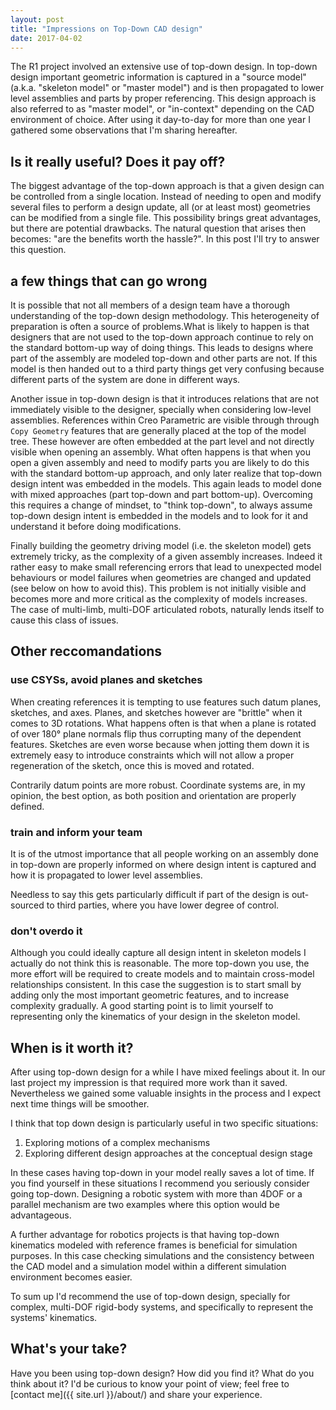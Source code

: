 ```yaml
---
layout: post
title: "Impressions on Top-Down CAD design"
date: 2017-04-02
---
```


The R1 project involved an extensive use of top-down design.
In top-down design important geometric information is captured in a "source model" (a.k.a. "skeleton model" or "master model") and is then propagated to lower level assemblies and parts by proper referencing. This design approach is also referred to as "master model", or "in-context" depending on the CAD environment of choice. After using it day-to-day for more than one year I gathered some observations that I'm sharing hereafter.

## Is it really useful? Does it pay off?

The biggest advantage of the top-down approach is that a given design can be controlled from a single location. Instead of needing to open and modify several files to perform a design update, all (or at least most) geometries can be modified from a single file. This possibility brings great advantages, but there are potential drawbacks. The natural question that arises then becomes: "are the benefits worth the hassle?". In this post I'll try to answer this question.

## a few things that can go wrong

It is possible that not all members of a design team have a thorough understanding of the top-down design methodology.
This heterogeneity of preparation is often a source of problems.What is likely to happen is that designers that are not used to the top-down approach continue to rely on the standard bottom-up way of doing things.
This leads to designs where part of the assembly are modeled top-down and other parts are not. If this model is then handed out to a third party things get very confusing because different parts of the system are done in different ways.

Another issue in top-down design is that it introduces relations that are not immediately visible to the designer, specially when considering low-level assemblies. References within Creo Parametric are visible through through `Copy Geometry` features that are generally placed at the top of the model tree. These however are often embedded at the part level and not directly visible when opening an assembly. What often happens is that when you open a given assembly and need to modify parts you are likely to do this with the standard bottom-up approach, and only later realize that top-down design intent was embedded in the models. This again leads to model done with mixed approaches (part top-down and part bottom-up). Overcoming this requires a change of mindset, to "think top-down", to always assume top-down design intent is embedded in the models and to look for it and understand it before doing modifications.

Finally building the geometry driving model (i.e. the skeleton model) gets extremely tricky, as the complexity of a given assembly increases. Indeed it rather easy to make small referencing errors that lead to unexpected model behaviours or model failures when geometries are changed and updated (see below on how to avoid this). This problem is not initially visible and becomes more and more critical as the complexity of models increases. The case of multi-limb, multi-DOF articulated robots, naturally lends itself to cause this class of issues.

## Other reccomandations

### use CSYSs, avoid planes and sketches

When creating references it is tempting to use features such datum planes, sketches, and axes. Planes, and sketches however are "brittle" when it comes to 3D rotations. What happens often is that when a plane is rotated of over 180° plane normals flip thus corrupting many of the dependent features. Sketches are even worse because when jotting them down it is extremely easy to introduce constraints which will not allow a proper regeneration of the sketch, once this is moved and rotated.

Contrarily datum points are more robust. Coordinate systems are, in my opinion, the best option, as both position and orientation are properly defined.

### train and inform your team

It is of the utmost importance that all people working on an assembly done in top-down are properly informed on where design intent is captured and how it is propagated to lower level assemblies.

Needless to say this gets particularly difficult if part of the design is out-sourced to third parties, where you have lower degree of control.

### don't overdo it

Although you could ideally capture all design intent in skeleton models I actually do not think this is reasonable.
The more top-down you use, the more effort will be required to create models and to maintain cross-model relationships consistent. In this case the suggestion is to start small by adding only the most important geometric features, and to increase complexity gradually. A good starting point is to limit yourself to representing only the kinematics of your design in the skeleton model.

## When is it worth it?

After using top-down design for a while I have mixed feelings about it. In our last project my impression is that required more work than it saved. Nevertheless we gained some valuable insights in the process and I expect next time things will be smoother.

I think that top down design is particularly useful in two specific situations:

1. Exploring motions of a complex mechanisms
2. Exploring different design approaches at the conceptual design stage

In these cases having top-down in your model really saves a lot of time. If you find yourself in these situations I recommend you seriously consider going top-down. Designing a robotic system with more than 4DOF or a parallel mechanism are two examples where this option would be advantageous.

A further advantage for robotics projects is that having top-down kinematics modeled with reference frames is beneficial for simulation purposes. In this case checking simulations and the consistency between the CAD model and a simulation model within a different simulation environment becomes easier.

To sum up I'd recommend the use of top-down design, specially for complex, multi-DOF rigid-body systems, and specifically to represent the systems' kinematics. 

## What's your take?

Have you been using top-down design? How did you find it? What do you think about it?
I'd be curious to know your point of view; feel free to [contact me]({{ site.url }}/about/) and share your experience.
